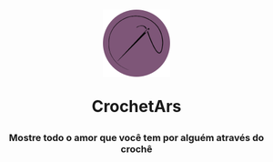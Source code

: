 <h1 align='center'>
    <img  src="./src/assets/logo.svg">
    <p>CrochetArs</p> 
</h1>
<h3 align="center">Mostre todo o amor que você tem por alguém através do crochê</h3>